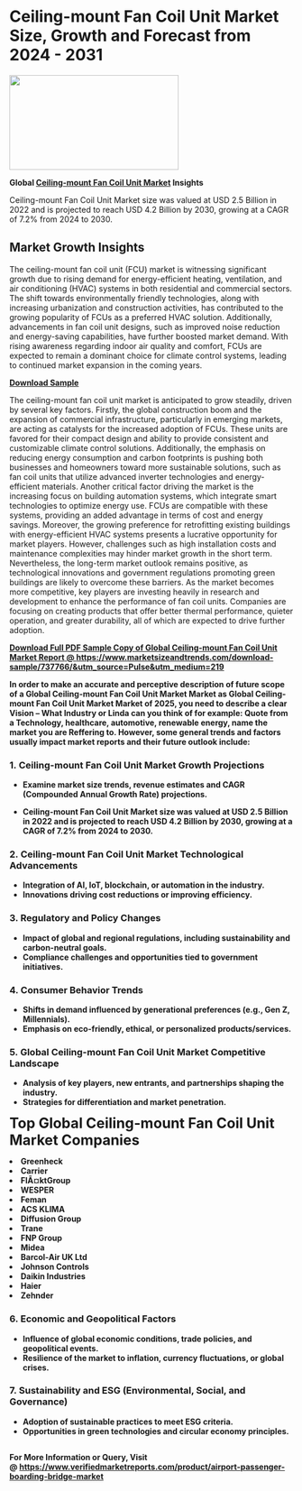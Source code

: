 <H1>Ceiling-mount Fan Coil Unit Market Size, Growth and Forecast from 2024 - 2031</H1><img class="aligncenter size-medium wp-image-584254" src="https://thirdeyenews.in/wp-content/uploads/2024/09/Global-Market-Research-300x168.jpeg" alt="" width="300" height="168" /><p><strong>Global&nbsp;<a href="https://www.marketsizeandtrends.com/download-sample/737766/&amp;utm_source=Pulse&amp;utm_medium=219">Ceiling-mount Fan Coil Unit Market</a> Insights</strong></p><p>Ceiling-mount Fan Coil Unit Market size was valued at USD 2.5 Billion in 2022 and is projected to reach USD 4.2 Billion by 2030, growing at a CAGR of 7.2% from 2024 to 2030.</p><p><h2>Market Growth Insights</h2> <p>The ceiling-mount fan coil unit (FCU) market is witnessing significant growth due to rising demand for energy-efficient heating, ventilation, and air conditioning (HVAC) systems in both residential and commercial sectors. The shift towards environmentally friendly technologies, along with increasing urbanization and construction activities, has contributed to the growing popularity of FCUs as a preferred HVAC solution. Additionally, advancements in fan coil unit designs, such as improved noise reduction and energy-saving capabilities, have further boosted market demand. With rising awareness regarding indoor air quality and comfort, FCUs are expected to remain a dominant choice for climate control systems, leading to continued market expansion in the coming years.</p> <p><strong><a href="#">Download Sample</a></strong></p> <p>The ceiling-mount fan coil unit market is anticipated to grow steadily, driven by several key factors. Firstly, the global construction boom and the expansion of commercial infrastructure, particularly in emerging markets, are acting as catalysts for the increased adoption of FCUs. These units are favored for their compact design and ability to provide consistent and customizable climate control solutions. Additionally, the emphasis on reducing energy consumption and carbon footprints is pushing both businesses and homeowners toward more sustainable solutions, such as fan coil units that utilize advanced inverter technologies and energy-efficient materials. Another critical factor driving the market is the increasing focus on building automation systems, which integrate smart technologies to optimize energy use. FCUs are compatible with these systems, providing an added advantage in terms of cost and energy savings. Moreover, the growing preference for retrofitting existing buildings with energy-efficient HVAC systems presents a lucrative opportunity for market players. However, challenges such as high installation costs and maintenance complexities may hinder market growth in the short term. Nevertheless, the long-term market outlook remains positive, as technological innovations and government regulations promoting green buildings are likely to overcome these barriers. As the market becomes more competitive, key players are investing heavily in research and development to enhance the performance of fan coil units. Companies are focusing on creating products that offer better thermal performance, quieter operation, and greater durability, all of which are expected to drive further adoption.</p> <p><strong><a href="#"></p><p><span class=""><strong>Download Full PDF Sample Copy of Global Ceiling-mount Fan Coil Unit Market Report</strong> @ <a href="https://www.marketsizeandtrends.com/download-sample/737766/&amp;utm_source=Pulse&amp;utm_medium=219" target="_blank">https://www.marketsizeandtrends.com/download-sample/737766/&amp;utm_source=Pulse&amp;utm_medium=219</a></span></p><p>In order to make an accurate and perceptive description of future scope of a Global&nbsp;Ceiling-mount Fan Coil Unit Market Market as Global&nbsp;Ceiling-mount Fan Coil Unit Market Market of 2025, you need to describe a clear Vision &ndash; What Industry or Linda can you think of for example: Quote from a Technology, healthcare, automotive, renewable energy, name the market you are Reffering to. However, some general trends and factors usually impact market reports and their future outlook include:</p><h3>1.&nbsp;<strong>Ceiling-mount Fan Coil Unit Market Growth Projections</strong></h3><ul><li>Examine market size trends, revenue estimates and CAGR (Compounded Annual Growth Rate) projections.</li><li><p>Ceiling-mount Fan Coil Unit Market size was valued at USD 2.5 Billion in 2022 and is projected to reach USD 4.2 Billion by 2030, growing at a CAGR of 7.2% from 2024 to 2030.</p></li></ul><h3>2.&nbsp;<strong>Ceiling-mount Fan Coil Unit Market Technological Advancements</strong></h3><ul><li>Integration of AI, IoT, blockchain, or automation in the industry.</li><li>Innovations driving cost reductions or improving efficiency.</li></ul><h3>3.&nbsp;<strong>Regulatory and Policy Changes</strong></h3><ul><li>Impact of global and regional regulations, including sustainability and carbon-neutral goals.</li><li>Compliance challenges and opportunities tied to government initiatives.</li></ul><h3>4.&nbsp;<strong>Consumer Behavior Trends</strong></h3><ul><li>Shifts in demand influenced by generational preferences (e.g., Gen Z, Millennials).</li><li>Emphasis on eco-friendly, ethical, or personalized products/services.</li></ul><h3>5.&nbsp;<strong>Global Ceiling-mount Fan Coil Unit Market Competitive Landscape</strong></h3><ul><li>Analysis of key players, new entrants, and partnerships shaping the industry.</li><li>Strategies for differentiation and market penetration.</li></ul><p data-pm-slice="1 1 []"><span style="color: inherit; font-family: inherit; font-size: 25px;">Top Global Ceiling-mount Fan Coil Unit Market Companies</span></p><div class="" data-test-id=""><p><li>Greenheck</li><li> Carrier</li><li> FlÃ¤ktGroup</li><li> WESPER</li><li> Feman</li><li> ACS KLIMA</li><li> Diffusion Group</li><li> Trane</li><li> FNP Group</li><li> Midea</li><li> Barcol-Air UK Ltd</li><li> Johnson Controls</li><li> Daikin Industries</li><li> Haier</li><li> Zehnder</li></p></div><h3>6.&nbsp;<strong>Economic and Geopolitical Factors</strong></h3><ul><li>Influence of global economic conditions, trade policies, and geopolitical events.</li><li>Resilience of the market to inflation, currency fluctuations, or global crises.</li></ul><h3>7.&nbsp;<strong>Sustainability and ESG (Environmental, Social, and Governance)</strong></h3><ul><li>Adoption of sustainable practices to meet ESG criteria.</li><li>Opportunities in green technologies and circular economy principles.</li></ul><h2><strong style="font-size: 14px;">For More Information or Query, Visit @&nbsp;</strong><a style="background-color: #ffffff; font-size: 14px;" href="https://www.marketsizeandtrends.com/report/ceiling-mount-fan-coil-unit-market/" target="_blank">https://www.verifiedmarketreports.com/product/airport-passenger-boarding-bridge-market</a></h2>
